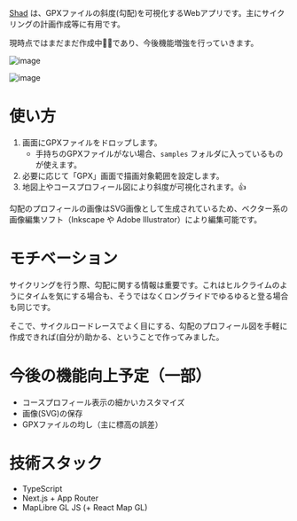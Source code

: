 
[Shad](https://shad-app.vercel.app/) は、GPXファイルの斜度(勾配)を可視化するWebアプリです。主にサイクリングの計画作成等に有用です。

現時点ではまだまだ作成中👷‍♂であり、今後機能増強を行っていきます。

![image](https://github.com/tris5572/shad/assets/68403260/e14b381b-8c97-49d6-8d63-740d34d2ed1e)

![image](https://github.com/tris5572/shad/assets/68403260/eb56003b-a118-4fad-b5b4-e7e41f3391d0)

# 使い方

1. 画面にGPXファイルをドロップします。
   - 手持ちのGPXファイルがない場合、`samples` フォルダに入っているものが使えます。
2. 必要に応じて「GPX」画面で描画対象範囲を設定します。
3. 地図上やコースプロフィール図により斜度が可視化されます。👍

勾配のプロフィールの画像はSVG画像として生成されているため、ベクター系の画像編集ソフト（Inkscape や Adobe Illustrator）により編集可能です。

# モチベーション

サイクリングを行う際、勾配に関する情報は重要です。これはヒルクライムのようにタイムを気にする場合も、そうではなくロングライドでゆるゆると登る場合も同じです。

そこで、サイクルロードレースでよく目にする、勾配のプロフィール図を手軽に作成できれば(自分が)助かる、ということで作ってみました。

# 今後の機能向上予定（一部）

- コースプロフィール表示の細かいカスタマイズ
- 画像(SVG)の保存
- GPXファイルの均し（主に標高の誤差）

# 技術スタック

- TypeScript
- Next.js + App Router
- MapLibre GL JS (+ React Map GL)
